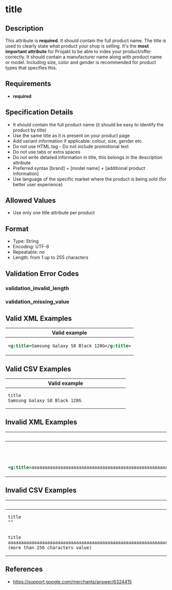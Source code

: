 # title

## Description

This attribute is **required**.
It should contain the full product name. The title is used to clearly state what product your shop is selling. It's the **most important attribute** for Prisjakt to be able to index your product/offer correctly. It should contain a manufacturer name along with product name or model. Including size, color and gender is recommended for product types that specifies this.

## Requirements

* **required**


## Specification Details

- It should contain the full product name (it should be easy to identify the product by title)
- Use the same title as it is present on your product page
- Add variant information if applicable: colour, size, gender etc.
- Do not use HTML tag - Do not include promotional text
- Do not use tabs or extra spaces
- Do not write detailed information in title, this belongs in the description attribute
- Preferred syntax [brand] + [model name] + [additional product information]
- Use language of the specific market where the product is being sold (for better user experience)

## Allowed Values
- Use only one title attribute per product

## Format

- Type: String
- Encoding: UTF-8
- Repeatable: no
- Length: from 1 up to 255 characters


## Validation Error Codes

### validation_invalid_length
### validation_missing_value

## Valid XML Examples

<table>
<thead>
<tr><th>Valid example                                  </th></tr>
</thead>
<tbody>
<tr><td>

```xml
<g:title>Samsung Galaxy S8 Black 128G</g:title>
```

</td></tr>
</tbody>
</table>

## Valid CSV Examples

<table>
<thead>
<tr><th>Valid example  </th></tr>
</thead>
<tbody>
<tr><td>

```csv
title
Samsung Galaxy S8 Black 128G                
```

</td></tr>
</tbody>
</table>

## Invalid XML Examples

<table>
<thead>
<tr><th>Invalid example                                                                                                                                                                                                                                                                                                      </th><th>Resulting error code     </th></tr>
</thead>
<tbody>
<tr><td>

```xml
                                                                                                                                                                                                                                                                                                                     
```

</td><td>

```xml
validation_missing_value 
```

</td></tr>
<tr><td>

```xml
<g:title>aaaaaaaaaaaaaaaaaaaaaaaaaaaaaaaaaaaaaaaaaaaaaaaaaaaaaaaaaaaaaaaaaaaaaaaaaaaaaaaaaaaaaaaaaaaaaaaaaaaaaaaaaaaaaaaaaaaaaaaaaaaaaaaaaaaaaaaaaaaaaaaaaaaaaaaaaaaaaaaaaaaaaaaaaaaaaaaaaaaaaaaaaaaaaaaaaaaaaaaaaaaaaaaaaaaaaaaaaaaaaaaaaaaaaaaaaaaaaaaaaaaaaaaaaaaaaaaaa (more than 256 characters value)</g:title>
```

</td><td>

```xml
validation_invalid_length
```

</td></tr>
</tbody>
</table>

## Invalid CSV Examples

<table>
<thead>
<tr><th>Invalid example  </th><th>Resulting error code     </th></tr>
</thead>
<tbody>
<tr><td>

```csv
title
""                  
```

</td><td>

```csv
validation_missing_value 
```

</td></tr>
<tr><td>

```csv
title
aaaaaaaaaaaaaaaaaaaaaaaaaaaaaaaaaaaaaaaaaaaaaaaaaaaaaaaaaaaaaaaaaaaaaaaaaaaaaaaaaaaaaaaaaaaaaaaaaaaaaaaaaaaaaaaaaaaaaaaaaaaaaaaaaaaaaaaaaaaaaaaaaaaaaaaaaaaaaaaaaaaaaaaaaaaaaaaaaaaaaaaaaaaaaaaaaaaaaaaaaaaaaaaaaaaaaaaaaaaaaaaaaaaaaaaaaaaaaaaaaaaaaaaaaaaaaaaaa (more than 256 characters value)                  
```

</td><td>

```csv
validation_invalid_length
```

</td></tr>
</tbody>
</table>

## References
* https://support.google.com/merchants/answer/6324415
